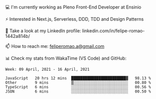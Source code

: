 💻 I'm currently working as Pleno Front-End Developer at Ensinio

⚡ Interested in Next.js, Serverless, DDD, TDD and Design Patterns

👥 Take a look at my LinkedIn profile: linkedin.com/in/felipe-romao-1442a814b/

📫 How to reach me: feliperomao.a@gmail.com

📊 Check my stats from WakaTime (VS Code) and GitHub:

<!--START_SECTION:waka-->
```text
Week: 09 April, 2021 - 16 April, 2021

JavaScript   20 hrs 12 mins  ████████████████████████▓   98.13 % 
Other        9 mins          ▒░░░░░░░░░░░░░░░░░░░░░░░░   00.80 % 
TypeScript   6 mins          ░░░░░░░░░░░░░░░░░░░░░░░░░   00.56 % 
JSON         6 mins          ░░░░░░░░░░░░░░░░░░░░░░░░░   00.50 % 
```
<!--END_SECTION:waka-->
